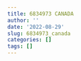 ```yaml
---
title: 6834973 CANADA
author: ''
date: '2022-08-29'
slug: 6834973_canada
categories: []
tags: []
---
```

